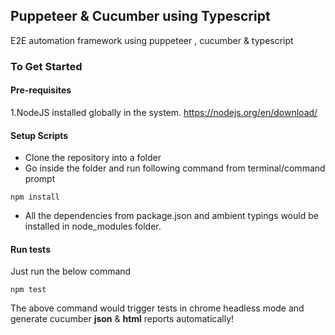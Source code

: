 ## Puppeteer & Cucumber using Typescript
E2E automation framework using puppeteer , cucumber &amp; typescript

### To Get Started

#### Pre-requisites
1.NodeJS installed globally in the system.
https://nodejs.org/en/download/

#### Setup Scripts
* Clone the repository into a folder
* Go inside the folder and run following command from terminal/command prompt
```
npm install 
```
* All the dependencies from package.json and ambient typings would be installed in node_modules folder.

#### Run tests

Just run the below command

```
npm test
```
The above command would trigger tests in chrome headless mode and generate cucumber **json** & **html** reports automatically!